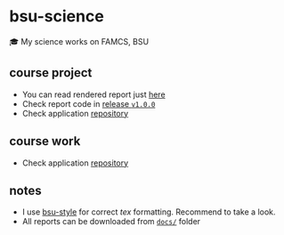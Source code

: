 # bsu-science
🎓 My science works on FAMCS, BSU

## course project
* You can read rendered report just [here](https://drapegnik.github.io/bsu-science/couse_project.pdf)
* Check report code in [release `v1.0.0`](https://github.com/Drapegnik/bsu-science/releases/tag/v1.0.0)
* Check application [repository](https://github.com/lybros/drone-vision)

## course work
* Check application [repository](https://github.com/lybros/appa)

## notes
* I use [bsu-style](https://github.com/bsutex/bsustyle) for correct *tex* formatting. Recommend to take a look.
* All reports can be downloaded from [`docs/`](https://github.com/Drapegnik/bsu-science/tree/master/docs) folder
